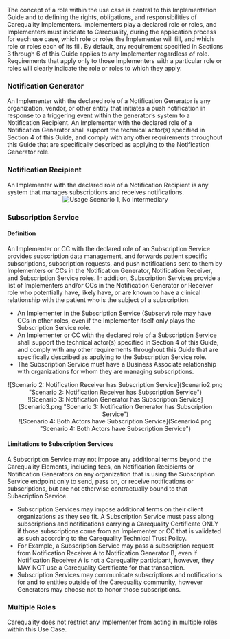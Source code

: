 
The concept of a role within the use case is central to this Implementation Guide and to defining the rights, obligations, and responsibilities of Carequality Implementers. Implementers play a declared role or roles, and Implementers must indicate to Carequality, during the application process for each use case, which role or roles the Implementer will fill, and which role or roles each of its  fill.
By default, any requirement specified in Sections 3 through 6 of this Guide applies to any Implementer regardless of role. Requirements that apply only to those Implementers with a particular role or roles will clearly indicate the role or roles to which they apply.
### Notification Generator
An Implementer with the declared role of a Notification Generator is any organization, vendor, or other entity that initiates a push notification in response to a triggering event within the generator’s system to a Notification Recipient.
An Implementer with the declared role of a Notification Generator shall support the technical actor(s) specified in Section 4 of this Guide, and comply with any other requirements throughout this Guide that are specifically described as applying to the Notification Generator role.
### Notification Recipient
An Implementer with the declared role of a Notification Recipient is any system that manages subscriptions and receives notifications.
<span style="display:block;text-align:center">
![Usage Scenario 1, No Intermediary](Scenario1.png "Scenario 1, No Intermediary")
</span>

### Subscription Service
#### Definition
An Implementer or CC with the declared role of an Subscription Service provides subscription data management, and forwards patient specific subscriptions, subscription requests, and push notifications sent to them by Implementers or CCs in the Notification Generator, Notification Receiver, and Subscription Service roles. In addition, Subscription Services provide a list of Implementers and/or CCs in the Notification Generator or Receiver role who potentially have, likely have, or are
known to have a clinical relationship with the patient who is the subject of a subscription.
* An Implementer in the Subscription Service (Subserv) role may have CCs in other roles, even if the Implementer itself only plays the Subscription Service role.
* An Implementer or CC with the declared role of a Subscription Service shall support the technical actor(s) specified in Section 4 of this Guide, and comply with any other requirements throughout this Guide that are specifically described as applying to the Subscription Service role.
* The Subscription Service must have a Business Associate relationship with organizations for whom they are managing subscriptions.
<span style="display:block;text-align:center">
![Scenario 2: Notification Receiver has Subscription Service](Scenario2.png "Scenario 2: Notification Receiver has Subscription Service")
</span><span style="display:block;text-align:center">
![Scenario 3: Notification Generator has Subscription Service](Scenario3.png "Scenario 3: Notification Generator has Subscription Service")
</span><span style="display:block;text-align:center">
![Scenario 4: Both Actors have Subscription Service](Scenario4.png "Scenario 4: Both Actors have Subscription Service")
</span>

#### Limitations to Subscription Services
A Subscription Service may not impose any additional terms beyond the
Carequality Elements, including fees, on Notification Recipients or Notification Generators on any organization that is using the Subscription Service endpoint only to send, pass on, or receive notifications or subscriptions, but are not otherwise contractually bound to that Subscription Service.
* Subscription Services may impose additional terms on their client organizations as they see fit. A Subscription Service must pass along subscriptions and notifications carrying a Carequality Certificate ONLY if those subscriptions come from an Implementer or CC that is validated as such according to the Carequality Technical Trust Policy.
* For Example, a Subscription Service may pass a subscription request from Notification Receiver A to Notification Generator B, even if Notification Receiver A is not a Carequality participant, however, they MAY NOT use a Carequality Certificate for that transaction.
* Subscription Services may communicate subscriptions and notifications for and to entities outside of the Carequality community, however Generators may choose not to honor those subscriptions.

### Multiple Roles
Carequality does not restrict any Implementer from acting in multiple roles within this Use Case.
